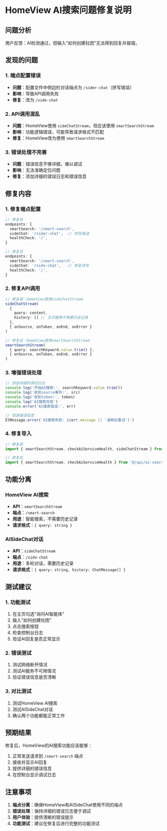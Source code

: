 # HomeView AI搜索问题修复说明

## 问题分析

用户反馈：AI检测通过，但输入"如何创建社团"无法得到回复并报错。

## 发现的问题

### 1. 端点配置错误
- **问题**：配置文件中侧边栏对话端点为 `/sider-chat`（拼写错误）
- **影响**：导致API调用失败
- **修复**：改为 `/side-chat`

### 2. API调用混乱
- **问题**：HomeView使用 `sideChatStream`，但应该使用 `smartSearchStream`
- **影响**：功能逻辑错误，可能导致请求格式不匹配
- **修复**：HomeView改为使用 `smartSearchStream`

### 3. 错误处理不完善
- **问题**：错误信息不够详细，难以调试
- **影响**：无法准确定位问题
- **修复**：添加详细的错误日志和错误信息

## 修复内容

### 1. 修复端点配置
```typescript
// 修复前
endpoints: {
  smartSearch: '/smart-search',
  sideChat: '/sider-chat',  // 拼写错误
  healthCheck: '/',
}

// 修复后
endpoints: {
  smartSearch: '/smart-search',
  sideChat: '/side-chat',   // 修复拼写
  healthCheck: '/',
}
```

### 2. 修复API调用
```typescript
// 修复前：HomeView使用sideChatStream
sideChatStream(
  {
    query: content,
    history: [] // 主页搜索不需要历史记录
  },
  { onSource, onToken, onEnd, onError }
)

// 修复后：HomeView使用smartSearchStream
smartSearchStream(
  { query: searchKeyword.value.trim() },
  { onSource, onToken, onEnd, onError }
)
```

### 3. 增强错误处理
```typescript
// 添加详细的调试日志
console.log('开始AI搜索:', searchKeyword.value.trim())
console.log('收到source事件:', src)
console.log('收到token:', token)
console.log('AI搜索完成')
console.error('AI搜索错误:', err)

// 改进错误信息
ElMessage.error(`AI搜索失败: ${err.message || '请稍后重试'}`)
```

### 4. 修复导入
```typescript
// 修复前
import { smartSearchStream, checkAiServiceHealth, sideChatStream } from '@/api/ai-search'

// 修复后
import { smartSearchStream, checkAiServiceHealth } from '@/api/ai-search'
```

## 功能分离

### HomeView AI搜索
- **API**：`smartSearchStream`
- **端点**：`/smart-search`
- **用途**：智能搜索，不需要历史记录
- **请求格式**：`{ query: string }`

### AISideChat对话
- **API**：`sideChatStream`
- **端点**：`/side-chat`
- **用途**：多轮对话，需要历史记录
- **请求格式**：`{ query: string, history: ChatMessage[] }`

## 测试建议

### 1. 功能测试
1. 在主页勾选"询问AI智能体"
2. 输入"如何创建社团"
3. 点击搜索按钮
4. 检查控制台日志
5. 验证AI回复是否正常显示

### 2. 错误测试
1. 测试网络断开情况
2. 测试AI服务不可用情况
3. 验证错误信息是否清晰

### 3. 对比测试
1. 测试HomeView AI搜索
2. 测试AISideChat对话
3. 确认两个功能都能正常工作

## 预期结果

修复后，HomeView的AI搜索功能应该能够：
1. 正常发送请求到 `/smart-search` 端点
2. 接收并显示AI回复
3. 提供详细的错误信息
4. 在控制台显示调试日志

## 注意事项

1. **端点分离**：确保HomeView和AISideChat使用不同的端点
2. **错误处理**：保持详细的错误日志便于调试
3. **用户体验**：提供清晰的错误提示
4. **功能测试**：建议在修复后进行完整的功能测试 